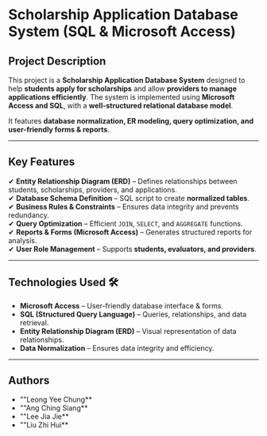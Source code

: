 # Scholarship Application Database System (SQL & Microsoft Access)

## Project Description
This project is a **Scholarship Application Database System** designed to help **students apply for scholarships** and allow **providers to manage applications efficiently**. The system is implemented using **Microsoft Access and SQL**, with a **well-structured relational database model**.  

It features **database normalization, ER modeling, query optimization, and user-friendly forms & reports**.

---

## Key Features
✔ **Entity Relationship Diagram (ERD)** – Defines relationships between students, scholarships, providers, and applications.  
✔ **Database Schema Definition** – SQL script to create **normalized tables**.  
✔ **Business Rules & Constraints** – Ensures data integrity and prevents redundancy.  
✔ **Query Optimization** – Efficient `JOIN`, `SELECT`, and `AGGREGATE` functions.  
✔ **Reports & Forms (Microsoft Access)** – Generates structured reports for analysis.  
✔ **User Role Management** – Supports **students, evaluators, and providers**.  

---

## Technologies Used 🛠️
- **Microsoft Access** – User-friendly database interface & forms.  
- **SQL (Structured Query Language)** – Queries, relationships, and data retrieval.  
- **Entity Relationship Diagram (ERD)** – Visual representation of data relationships.  
- **Data Normalization** – Ensures data integrity and efficiency.  

---

## Authors
- ""Leong Yee Chung**
- ""Ang Ching Siang**
- ""Lee Jia Jie**
- ""Liu Zhi Hui**
